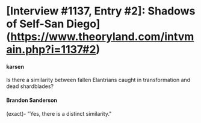 # [Interview #1137, Entry #2]: Shadows of Self-San Diego](https://www.theoryland.com/intvmain.php?i=1137#2)

#### karsen

Is there a similarity between fallen Elantrians caught in transformation and dead shardblades?

#### Brandon Sanderson

(exact)- "Yes, there is a distinct similarity."

